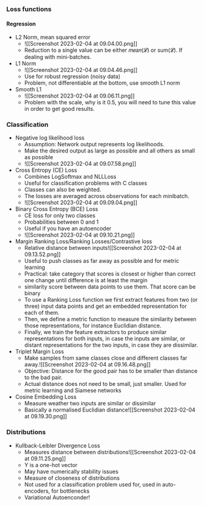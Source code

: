 ### Loss functions

#### Regression
- L2 Norm, mean squared error
	- ![[Screenshot 2023-02-04 at 09.04.00.png]]
	- Reduction to a single value can be either 𝑚𝑒𝑎𝑛(𝓛) or sum(𝓛). If dealing with mini-batches.
- L1 Norm
	- ![[Screenshot 2023-02-04 at 09.04.46.png]]
	- Use for robust regression (noisy data)
	- Problem, not differentiable at the bottom, use smooth L1 norm
- Smooth L1
	- ![[Screenshot 2023-02-04 at 09.06.11.png]]
	- Problem with the scale, why is it 0.5, you will need to tune this value in order to get good results.

### Classification
- Negative log likelihood loss
	- Assumption: Network output represents log likelihoods.
	- Make the desired output as large as possible and all others as small as possible
	- ![[Screenshot 2023-02-04 at 09.07.58.png]]
- Cross Entropy (CE) Loss
	- Combines LogSoftmax and NLLLoss 
	- Useful for classification problems with C classes
	- Classes can also be weighted. 
	- The losses are averaged across observations for each minibatch.
	- ![[Screenshot 2023-02-04 at 09.09.04.png]]
- Binary Cross Entropy (BCE) Loss
	- CE loss for only two classes
	- Probabilities between 0 and 1 
	- Useful if you have an autoencoder
	- ![[Screenshot 2023-02-04 at 09.10.21.png]]
- Margin Ranking Loss/Ranking Losses/Contrastive loss
	- Relative distance between inputs![[Screenshot 2023-02-04 at 09.13.52.png]]
	- Useful to push classes as far away as possible and for metric learning
	- Practical: take category that scores is closest or higher than correct one change until difference is at least the margin
	- similarity score between data points to use them. That score can be binary
	- To use a Ranking Loss function we first extract features from two (or three) input data points and get an embedded representation for each of them. 
	- Then, we define a metric function to measure the similarity between those representations, for instance Euclidian distance. 
	- Finally, we train the feature extractors to produce similar representations for both inputs, in case the inputs are similar, or distant representations for the two inputs, in case they are dissimilar.
- Triplet Margin Loss
	- Make samples from same classes close and different classes far away.![[Screenshot 2023-02-04 at 09.16.48.png]]
	- Objective: Distance for the good pair has to be smaller than distance to the bad pair. 
	- Actual distance does not need to be small, just smaller. Used for metric learning and Siamese networks
- Cosine Embedding Loss
	- Measure weather two inputs are similar or dissimilar 
	- Basically a normalised Euclidian distance![[Screenshot 2023-02-04 at 09.19.30.png]]


### Distributions
- Kullback-Leibler Divergence Loss
	- Measures distance between distributions![[Screenshot 2023-02-04 at 09.11.25.png]]
	- Y is a one-hot vector
	- May have numerically stability issues
	- Measure of closeness of distributions
	- Not used for a classification problem used for, used in auto-encoders, for bottlenecks
	- Variational Autoenconder!